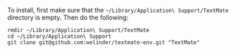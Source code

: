 To install, first make sure that the `~/Library/Application\ Support/TextMate` directory is empty. Then do the following:

    rmdir ~/Library/Application\ Support/TextMate
    cd ~/Library/Application\ Support
    git clone git@github.com:welinder/textmate-env.git "TextMate"

